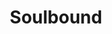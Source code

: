 ---
guid: "446D6390-6205-4E38-AC52-ADD7BCB619DD"
title: "Soulbound"
description: "In this episode, we discuss soulbound tokens, its characteristics, and how it connects to a soul. We also talk about China's social credit system and the use cases of soulbound tokens."
pubDate: "Tue, 14 June 2022 18:00:00 -0500"
itunes-explicit: false
itunes-episode: 28
itunes-episodeType: Full

# More info
youtube-full: https://youtu.be/-zrEoSePWm8
discussion: https://twitter.com/fulldecent/status/1536854323778420736

# Timeline
timeline:
  - seconds: 40
    title: Pushing Ether sends control
  - seconds: 158
    title: Full disclaimer if you want to push ether
  - seconds: 211
    title: Soulbound tokens, good or bad?
  - seconds: 292
    title: Can soulbound tokens be fungible AND nonfungible?
  - seconds: 471
    title: Star of David is a soulbound token?
  - seconds: 512
    title: What tattoos are soulbound tokens? not all
  - seconds: 568
    title: Should soulbound tokens be transferrable?
  - seconds: 834
    title: Soulbound does not require immutable
  - seconds: 853
    title: How do you connect to a soul?
  - seconds: 938
    title: Deep into the metaphysics of souls
  - seconds: 1200
    title: China social credit system
  - seconds: 1247
    title: The SBT use cases
  - seconds: 1554
    title: A personal, question did you overestimate or underestimate what was coming?


# File information
enclosure-url: "GET THIS EPISODE DATE AND NUMBER"
enclosure-length: NEED_FINAL_FILE_WITH_METADATA_FOR_THIS
enclosure-type: "audio/x-m4a"
itunes-duration: NEED_FINAL_FILE_WITH_METADATA_FOR_THIS
---